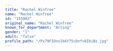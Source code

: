 ```yaml
---
title: "Rachel Winfree"
name: "Rachel Winfree"
id: "155983"
original_name: "Rachel Winfree"
known_for_department: "Acting"
gender: "1"
adult: "false"
profile_path: "/Px79FIOnsIk6Y75cDnfv8IbiBz.jpg"
---
```

